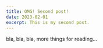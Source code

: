 ```yaml
---
title: OMG! Second post!
date: 2023-02-01
excerpt: This is my second post.
---
```


bla, bla, bla, more things for reading...